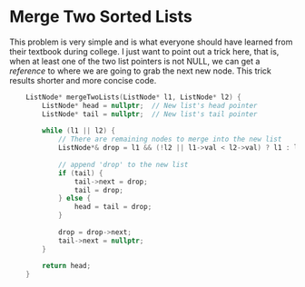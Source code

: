 # Merge Two Sorted Lists

This problem is very simple and is what everyone should have learned from their textbook during college. I just want to point out a trick here, that is, when at least one of the two list pointers is not NULL, we can get a _reference_ to where we are going to grab the next new node. This trick results shorter and more concise code.

```cc
    ListNode* mergeTwoLists(ListNode* l1, ListNode* l2) {
        ListNode* head = nullptr;  // New list's head pointer
        ListNode* tail = nullptr;  // New list's tail pointer
        
        while (l1 || l2) {
            // There are remaining nodes to merge into the new list              <<----  HERE
            ListNode*& drop = l1 && (!l2 || l1->val < l2->val) ? l1 : l2;
            
            // append 'drop' to the new list
            if (tail) {
                tail->next = drop;
                tail = drop;
            } else {
                head = tail = drop;
            }
            
            drop = drop->next;
            tail->next = nullptr;
        }
        
        return head;
    }
```
